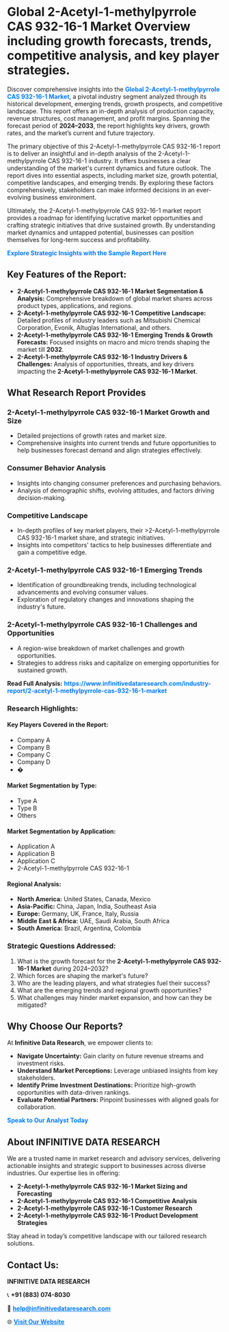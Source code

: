 <h1>Global 2-Acetyl-1-methylpyrrole CAS 932-16-1 Market Overview including growth forecasts, trends, competitive analysis, and key player strategies.</h1>
<p>
Discover comprehensive insights into the 
<a href="https://www.infinitivedataresearch.com/industry-report/2-acetyl-1-methylpyrrole-cas-932-16-1-market" rel="dofollow" style="color: #007BFF; text-decoration: none;"><strong>Global 2-Acetyl-1-methylpyrrole CAS 932-16-1 Market</strong></a>, a pivotal industry segment analyzed through its historical development, emerging trends, growth prospects, and competitive landscape. This report offers an in-depth analysis of production capacity, revenue structures, cost management, and profit margins. Spanning the forecast period of <strong>2024–2033</strong>, the report highlights key drivers, growth rates, and the market’s current and future trajectory.
</p>
<p>
The primary objective of this 2-Acetyl-1-methylpyrrole CAS 932-16-1 report is to deliver an insightful and in-depth analysis of the 2-Acetyl-1-methylpyrrole CAS 932-16-1 industry. It offers businesses a clear understanding of the market's current dynamics and future outlook. The report dives into essential aspects, including market size, growth potential, competitive landscapes, and emerging trends. By exploring these factors comprehensively, stakeholders can make informed decisions in an ever-evolving business environment.
</p>
<p>
Ultimately, the 2-Acetyl-1-methylpyrrole CAS 932-16-1 market report provides a roadmap for identifying lucrative market opportunities and crafting strategic initiatives that drive sustained growth. By understanding market dynamics and untapped potential, businesses can position themselves for long-term success and profitability.
</p>
<p>
<a href="https://www.infinitivedataresearch.com/request-sample/reportId=107654" style="color: #007BFF; text-decoration: none;"><strong>Explore Strategic Insights with the Sample Report Here</strong></a>
</p>

<h2>Key Features of the Report:</h2>
<ul>
<li><strong>2-Acetyl-1-methylpyrrole CAS 932-16-1 Market Segmentation & Analysis:</strong> Comprehensive breakdown of global market shares across product types, applications, and regions.</li>
<li><strong>2-Acetyl-1-methylpyrrole CAS 932-16-1 Competitive Landscape:</strong> Detailed profiles of industry leaders such as Mitsubishi Chemical Corporation, Evonik, Altuglas International, and others.</li>
<li><strong>2-Acetyl-1-methylpyrrole CAS 932-16-1 Emerging Trends & Growth Forecasts:</strong> Focused insights on macro and micro trends shaping the market till <strong>2032</strong>.</li>
<li><strong>2-Acetyl-1-methylpyrrole CAS 932-16-1 Industry Drivers & Challenges:</strong> Analysis of opportunities, threats, and key drivers impacting the <strong>2-Acetyl-1-methylpyrrole CAS 932-16-1 Market</strong>.</li>
</ul>

<h2>What Research Report Provides</h2>
<h3>2-Acetyl-1-methylpyrrole CAS 932-16-1 Market Growth and Size</h3>
<ul>
<li>Detailed projections of growth rates and market size.</li>
<li>Comprehensive insights into current trends and future opportunities to help businesses forecast demand and align strategies effectively.</li>
</ul>

<h3>Consumer Behavior Analysis</h3>
<ul>
<li>Insights into changing consumer preferences and purchasing behaviors.</li>
<li>Analysis of demographic shifts, evolving attitudes, and factors driving decision-making.</li>
</ul>

<h3>Competitive Landscape</h3>
<ul>
<li>In-depth profiles of key market players, their >2-Acetyl-1-methylpyrrole CAS 932-16-1 market share, and strategic initiatives.</li>
<li>Insights into competitors' tactics to help businesses differentiate and gain a competitive edge.</li>
</ul>

<h3>2-Acetyl-1-methylpyrrole CAS 932-16-1 Emerging Trends</h3>
<ul>
<li>Identification of groundbreaking trends, including technological advancements and evolving consumer values.</li>
<li>Exploration of regulatory changes and innovations shaping the industry's future.</li>
</ul>

<h3>2-Acetyl-1-methylpyrrole CAS 932-16-1 Challenges and Opportunities</h3>
<ul>
<li>A region-wise breakdown of market challenges and growth opportunities.</li>
<li>Strategies to address risks and capitalize on emerging opportunities for sustained growth.</li>
</ul>
<p><strong>Read Full Analysis:</strong> <a href="https://www.infinitivedataresearch.com/industry-report/2-acetyl-1-methylpyrrole-cas-932-16-1-market" rel="dofollow" style="color: #007BFF; text-decoration: none;"><strong>https://www.infinitivedataresearch.com/industry-report/2-acetyl-1-methylpyrrole-cas-932-16-1-market</strong></a></p>
<h3>Research Highlights:</h3>
<h4>Key Players Covered in the Report:</h4>
<ul><li>Company A</li><li>Company B</li><li>Company C</li><li>Company D</li><li>�</li></ul>
<h4>Market Segmentation by Type:</h4>
<ul><li>Type A</li><li>Type B</li><li>Others</li></ul>
<h4>Market Segmentation by Application:</h4>
<ul><li>Application A</li><li>Application B</li><li>Application C</li><li>2-Acetyl-1-methylpyrrole CAS 932-16-1</li></ul>

<h4>Regional Analysis:</h4>
<ul>
<li><strong>North America:</strong> United States, Canada, Mexico</li>
<li><strong>Asia-Pacific:</strong> China, Japan, India, Southeast Asia</li>
<li><strong>Europe:</strong> Germany, UK, France, Italy, Russia</li>
<li><strong>Middle East & Africa:</strong> UAE, Saudi Arabia, South Africa</li>
<li><strong>South America:</strong> Brazil, Argentina, Colombia</li>
</ul>

<h3>Strategic Questions Addressed:</h3>
<ol>
<li>What is the growth forecast for the <strong>2-Acetyl-1-methylpyrrole CAS 932-16-1 Market</strong> during 2024–2032?</li>
<li>Which forces are shaping the market's future?</li>
<li>Who are the leading players, and what strategies fuel their success?</li>
<li>What are the emerging trends and regional growth opportunities?</li>
<li>What challenges may hinder market expansion, and how can they be mitigated?</li>
</ol>

<h2>Why Choose Our Reports?</h2>
<p>At <strong>Infinitive Data Research</strong>, we empower clients to:</p>
<ul>
<li><strong>Navigate Uncertainty:</strong> Gain clarity on future revenue streams and investment risks.</li>
<li><strong>Understand Market Perceptions:</strong> Leverage unbiased insights from key stakeholders.</li>
<li><strong>Identify Prime Investment Destinations:</strong> Prioritize high-growth opportunities with data-driven rankings.</li>
<li><strong>Evaluate Potential Partners:</strong> Pinpoint businesses with aligned goals for collaboration.</li>
</ul>
<p><a href="https://www.infinitivedataresearch.com/industry-report/2-acetyl-1-methylpyrrole-cas-932-16-1-market" rel="dofollow" style="color: #007BFF; text-decoration: none;"><strong>Speak to Our Analyst Today</strong></a></p>

<h2>About INFINITIVE DATA RESEARCH</h2>
<p>We are a trusted name in market research and advisory services, delivering actionable insights and strategic support to businesses across diverse industries. Our expertise lies in offering:</p>
<ul>
<li><strong>2-Acetyl-1-methylpyrrole CAS 932-16-1 Market Sizing and Forecasting</strong></li>
<li><strong>2-Acetyl-1-methylpyrrole CAS 932-16-1 Competitive Analysis</strong></li>
<li><strong>2-Acetyl-1-methylpyrrole CAS 932-16-1 Customer Research</strong></li>
<li><strong>2-Acetyl-1-methylpyrrole CAS 932-16-1 Product Development Strategies</strong></li>
</ul>
<p>Stay ahead in today’s competitive landscape with our tailored research solutions.</p>

<h2>Contact Us:</h2>
<p><strong>INFINITIVE DATA RESEARCH</strong></p>
<p>📞 <strong>+91 (883) 074-8030</strong></p>
<p>📧 <strong><a href="mailto:help@infinitivedataresearch.com" style="color: #007BFF;">help@infinitivedataresearch.com</a></strong></p>
<p>🌐 <strong><a href="https://www.infinitivedataresearch.com" rel="dofollow" style="color: #007BFF;">Visit Our Website</a></strong></p>